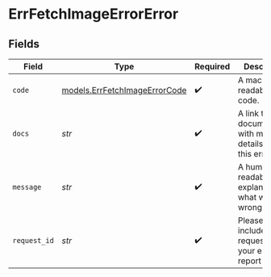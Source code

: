 # ErrFetchImageErrorError


## Fields

| Field                                                                 | Type                                                                  | Required                                                              | Description                                                           | Example                                                               |
| --------------------------------------------------------------------- | --------------------------------------------------------------------- | --------------------------------------------------------------------- | --------------------------------------------------------------------- | --------------------------------------------------------------------- |
| `code`                                                                | [models.ErrFetchImageErrorCode](../models/errfetchimageerrorcode.md)  | :heavy_check_mark:                                                    | A machine readable error code.                                        | FETCH_IMAGE_ERROR                                                     |
| `docs`                                                                | *str*                                                                 | :heavy_check_mark:                                                    | A link to our documentation with more details about this error code   | https://bannerify.co/docs/api-reference/errors/code/FETCH_IMAGE_ERROR |
| `message`                                                             | *str*                                                                 | :heavy_check_mark:                                                    | A human readable explanation of what went wrong                       |                                                                       |
| `request_id`                                                          | *str*                                                                 | :heavy_check_mark:                                                    | Please always include the requestId in your error report              | req:1234                                                              |